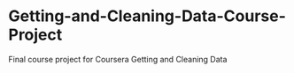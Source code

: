 # Getting-and-Cleaning-Data-Course-Project
Final course project for Coursera Getting and Cleaning Data
